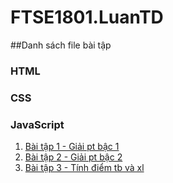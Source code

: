 # FTSE1801.LuanTD
##Danh sách file bài tập

### HTML

### CSS

### JavaScript
1. [Bài tập 1 - Giải pt bậc 1](https://github.com/FASTTRACKSE/FTSE1801.LP2/blob/master/LuanTD/HTML6/Assigment/bai1.html)
2. [Bài tập 2 - Giải pt bậc 2](https://github.com/FASTTRACKSE/FTSE1801.LP2/blob/master/LuanTD/HTML6/Assigment/bai2.html)
3. [Bài tập 3 - Tính điểm tb và xl](https://github.com/FASTTRACKSE/FTSE1801.LP2/blob/master/LuanTD/HTML6/Assigment/bai3.html)